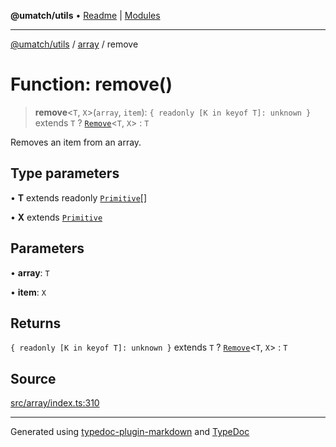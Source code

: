 **@umatch/utils** • [Readme](../../index.md) \| [Modules](../../modules.md)

***

[@umatch/utils](../../modules.md) / [array](../index.md) / remove

# Function: remove()

> **remove**\<`T`, `X`\>(`array`, `item`): `{ readonly [K in keyof T]: unknown }` extends `T` ? [`Remove`](../type-aliases/Remove.md)\<`T`, `X`\> : `T`

Removes an item from an array.

## Type parameters

• **T** extends readonly [`Primitive`](../../index/type-aliases/Primitive.md)[]

• **X** extends [`Primitive`](../../index/type-aliases/Primitive.md)

## Parameters

• **array**: `T`

• **item**: `X`

## Returns

`{ readonly [K in keyof T]: unknown }` extends `T` ? [`Remove`](../type-aliases/Remove.md)\<`T`, `X`\> : `T`

## Source

[src/array/index.ts:310](https://github.com/umatch-oficial/utils/blob/ed8915b/src/array/index.ts#L310)

***

Generated using [typedoc-plugin-markdown](https://www.npmjs.com/package/typedoc-plugin-markdown) and [TypeDoc](https://typedoc.org/)
